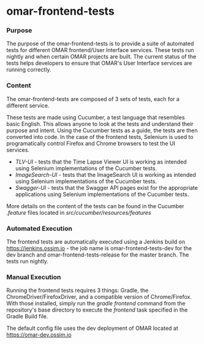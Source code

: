 # omar-frontend-tests

### Purpose

The purpose of the omar-frontend-tests is to provide a suite of automated tests for different OMAR frontend/User Interface services. These tests run nightly and when certain OMAR projects are built. The current status of the tests helps developers to ensure that OMAR's User Interface services are running correctly.

### Content

The omar-frontend-tests are composed of 3 sets of tests, each for a different service.

These tests are made using Cucumber, a test language that resembles basic English. This allows anyone to look at the tests and understand their purpose and intent. Using the Cucumber tests as a guide, the tests are then converted into code. In the case of the frontend tests, Selenium is used to programatically control Firefox and Chrome browsers to test the UI services.

- *TLV-UI* - tests that the Time Lapse Viewer UI is working as intended using Selenium implementations of the Cucumber tests.
- *ImageSearch-UI* - tests that the ImageSearch UI is working as intended using Selenium implementations of the Cucumber tests.
- *Swagger-UI* - tests that the Swagger API pages exist for the appropriate applications using Selenium implementations of the Cucumber tests.

More details on the content of the tests can be found in the Cucumber *.feature* files located in *src/cucumber/resources/features*

### Automated Execution

The frontend tests are automatically executed using a Jenkins build on https://jenkins.ossim.io - the job name is omar-frontend-tests-dev for the dev branch and omar-frontend-tests-release for the master branch. The tests run nightly.

### Manual Execution

Running the frontend tests requires 3 things: Gradle, the ChromeDriver/FirefoxDriver, and a compatible version of Chrome/Firefox. With those installed, simply run the *gradle frontend* command from the repository's base directory to execute the *frontend* task specified in the Gradle Build file.

The default config file uses the dev deployment of OMAR located at https://omar-dev.ossim.io
